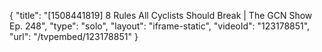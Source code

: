 {
    "title": "[1508441819] 8 Rules All Cyclists Should Break | The GCN Show Ep. 248",
    "type": "solo",
    "layout": "iframe-static",
    "videoId": "123178851",
    "url": "\/tvpembed\/123178851"
}